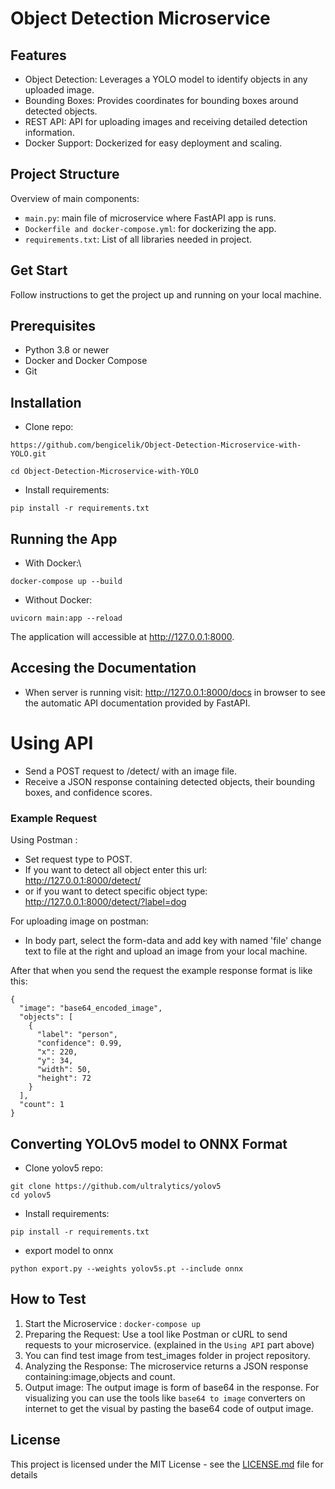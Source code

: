 # Object Detection Microservice

## Features
* Object Detection: Leverages a YOLO model to identify objects in any uploaded image.
* Bounding Boxes: Provides coordinates for bounding boxes around detected objects.
* REST API: API for uploading images and receiving detailed detection information.
* Docker Support: Dockerized for easy deployment and scaling.
  
## Project Structure
Overview of main components:
* `main.py`: main file of microservice where FastAPI app is runs.
* `Dockerfile and docker-compose.yml`: for dockerizing the app.
* `requirements.txt`: List of all libraries needed in project.
  
## Get Start
Follow instructions to get the project up and running on your local machine.

## Prerequisites
* Python 3.8 or newer
* Docker and Docker Compose 
* Git

## Installation
* Clone repo: 
```
https://github.com/bengicelik/Object-Detection-Microservice-with-YOLO.git

cd Object-Detection-Microservice-with-YOLO
```
* Install requirements:
```
pip install -r requirements.txt
```

## Running the App
 * With Docker:\
```
docker-compose up --build
```

* Without Docker:
```
uvicorn main:app --reload
```

The application will accessible at http://127.0.0.1:8000.
## Accesing the Documentation
* When server is running visit: http://127.0.0.1:8000/docs in browser to see the automatic API documentation provided by FastAPI.

# Using API
- Send a POST request to /detect/ with an image file.
- Receive a JSON response containing detected objects, their bounding boxes, and confidence scores.
### Example Request
Using Postman :
* Set request type to POST.
* If you want to detect all object enter this url:\
http://127.0.0.1:8000/detect/
* or if you want to detect specific object type:\
http://127.0.0.1:8000/detect/?label=dog

For uploading image on postman:
* In body part, select the form-data and add key with named 'file' change text to file at the right and upload an image from your local machine.

After that when you send the request the example response format is like this: 
```
{
  "image": "base64_encoded_image",
  "objects": [
    {
      "label": "person",
      "confidence": 0.99,
      "x": 220,
      "y": 34,
      "width": 50,
      "height": 72
    }
  ],
  "count": 1
}
```
## Converting YOLOv5 model to ONNX Format
* Clone yolov5 repo:
```
git clone https://github.com/ultralytics/yolov5
cd yolov5
```
* Install requirements:
```
pip install -r requirements.txt
``` 
* export model to onnx
```
python export.py --weights yolov5s.pt --include onnx
```
## How to Test
1. Start the Microservice : `docker-compose up`
2. Preparing the Request: Use a tool like Postman or cURL to send requests to your microservice. (explained in the `Using API` part above)
3. You can find test image from test_images folder in project repository.
4. Analyzing the Response: The microservice returns a JSON response containing:image,objects and count.
5. Output image: The output image is form of base64 in the response. For visualizing you can use the tools like `base64 to image` converters on internet to get the visual by pasting the base64 code of output image.


## License
This project is licensed under the MIT License - see the [LICENSE.md](LICENSE.md) file for details 

